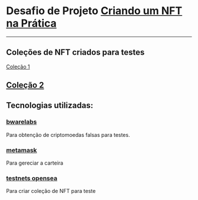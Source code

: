 # Desafio de Projeto [Criando um NFT na Prática](https://web.dio.me/project/criando-um-nft-na-pratica/learning/3e283e21-069e-43e7-8c4e-e87ff899efbd?back=/track/coding-the-future-blockchain-developer-with-solidity&tab=undefined&moduleId=undefined)

---
## Coleções de NFT criados para testes
[Coleção 1](https://testnets.opensea.io/collection/nft-dio-teste)

[Coleção 2](https://testnets.opensea.io/collection/nft-dio)
---
## Tecnologias utilizadas:
### [bwarelabs](https://bwarelabs.com/faucets)
Para obtenção de criptomoedas falsas para testes.
### [metamask](https://metamask.io/download/)
Para gereciar a carteira
### [testnets opensea](https://testnets.opensea.io)
Para criar coleção de NFT para teste
